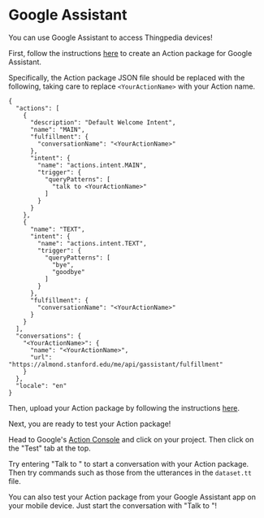 # Google Assistant

You can use Google Assistant to access Thingpedia devices!

First, follow the instructions [here](https://developers.google.com/assistant/actions/actions-sdk) to create an Action package for Google Assistant.

Specifically, the Action package JSON file should be replaced with the following, taking care to replace `<YourActionName>` with your Action name.

```
{
  "actions": [
    {
      "description": "Default Welcome Intent",
      "name": "MAIN",
      "fulfillment": {
        "conversationName": "<YourActionName>"
      },
      "intent": {
        "name": "actions.intent.MAIN",
        "trigger": {
          "queryPatterns": [
            "talk to <YourActionName>"
          ]
        }
      }
    },
    {
      "name": "TEXT",
      "intent": {
        "name": "actions.intent.TEXT",
        "trigger": {
          "queryPatterns": [
            "bye",
            "goodbye"
          ]
        }
      },
      "fulfillment": {
        "conversationName": "<YourActionName>"
      }
    }
  ],
  "conversations": {
    "<YourActionName>": {
      "name": "<YourActionName>",
      "url": "https://almond.stanford.edu/me/api/gassistant/fulfillment"
    }
  },
  "locale": "en"
}

```

Then, upload your Action package by following the instructions [here](https://developers.google.com/assistant/actions/actions-sdk/create-a-project).

Next, you are ready to test your Action package!

Head to Google's [Action Console](https://console.actions.google.com/u/0/) and click on your project. Then click on the "Test" tab at the top.

Try entering "Talk to <YourActionName>" to start a conversation with your Action package. Then try commands such as those from the utterances in the `dataset.tt` file.

You can also test your Action package from your Google Assistant app on your mobile device. Just start the conversation with "Talk to <YourActionName>"!
